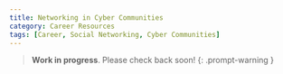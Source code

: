 ```yaml
---
title: Networking in Cyber Communities
category: Career Resources
tags: [Career, Social Networking, Cyber Communities]
---
```


> **Work in progress**. Please check back soon!
{: .prompt-warning }

